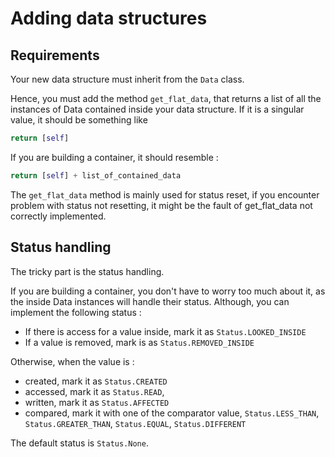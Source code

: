 # Adding data structures

## Requirements

Your new data structure must inherit from the `Data` class. 

Hence, you must add the method `get_flat_data`, that returns a list of all the instances of Data contained inside your data structure.
If it is a singular value, it should be something like
```python
return [self]
```
If you are building a container, it should resemble :
```python
return [self] + list_of_contained_data
```

The `get_flat_data` method is mainly used for status reset, if you encounter problem with status not resetting, it might
be the fault of get_flat_data not correctly implemented.

## Status handling
The tricky part is the status handling.

If you are building a container, you don't have to worry too much about it,
as the inside Data instances will handle their status.
Although, you can implement the following status :
- If there is access for a value inside, mark it as `Status.LOOKED_INSIDE`
- If a value is removed, mark is as `Status.REMOVED_INSIDE`

Otherwise, when the value is :
- created, mark it as `Status.CREATED`
- accessed, mark it as `Status.READ`,
- written, mark it as `Status.AFFECTED`
- compared, mark it with one of the comparator value, `Status.LESS_THAN`, `Status.GREATER_THAN`, `Status.EQUAL`, `Status.DIFFERENT`

The default status is `Status.None`.